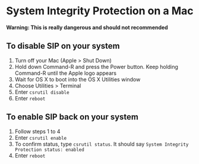 # System Integrity Protection on a Mac

**Warning: This is really dangerous and should not recommended**

## To disable SIP on your system

1. Turn off your Mac (Apple > Shut Down)
2. Hold down Command-R and press the Power button. Keep holding Command-R until the Apple logo appears
3. Wait for OS X to boot into the OS X Utilities window
4. Choose Utilities > Terminal
5. Enter `csrutil disable`
6. Enter `reboot`

## To enable SIP back on your system

1. Follow steps 1 to 4
2. Enter `csrutil enable`
3. To confirm status, type `csrutil status`. It should say `System Integrity Protection status: enabled`
3. Enter `reboot`
